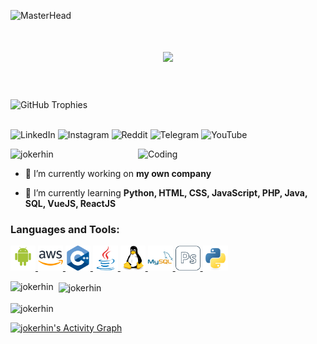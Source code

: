 ![MasterHead](https://1.bp.blogspot.com/-7A4WynwLsMw/XbBpCXG8fHI/AAAAAAAAMt4/uOa1bpLskYgrwGbllhSu2SDj_Mig8SXJQCLcBGAsYHQ/s1600/2000_600px.gif)
<h1 align="center">
    <img src="https://readme-typing-svg.herokuapp.com/?font=Righteous&size=35&center=true&Center=true&width=500&height=70&duration=4000&lines=Yo+wussup+🤙;I'm+Cho+KarHin+(+＾◡＾)っ;I'm+a+Developer+🧑🏻‍💻;I'm+a+Software+Engineer+👷🏻‍♂️;I'm+a+Full+Time+Learner+🤓;"/>
</h1>

<!-- Github Achievements --> 
<br><br>
![GitHub Trophies](https://github-profile-trophy.vercel.app/?username=JokerHin&theme=juicyfresh&no-frame=true&no-bg=true&margin-w=-13&row1)
<br><br>

![LinkedIn](https://img.shields.io/badge/linkedin-%230077B5.svg?style=for-the-badge&logo=linkedin&logoColor=white)
![Instagram](https://img.shields.io/badge/Instagram-%23E4405F.svg?style=for-the-badge&logo=Instagram&logoColor=white)
![Reddit](https://img.shields.io/badge/Reddit-FF4500?style=for-the-badge&logo=reddit&logoColor=white)
![Telegram](https://img.shields.io/badge/Telegram-2CA5E0?style=for-the-badge&logo=telegram&logoColor=white)
![YouTube](https://img.shields.io/badge/YouTube-%23FF0000.svg?style=for-the-badge&logo=YouTube&logoColor=white)


<img align="right" alt="Coding" width="300" src="https://media1.tenor.com/m/y2JXkY1pXkwAAAAC/cat-computer.gif" />

<p align="left"> 
  <img src="https://komarev.com/ghpvc/?username=jokerhin&label=Profile%20views&color=0e75b6&style=flat" alt="jokerhin" /> 
</p>

- 🔭 I’m currently working on **my own company**

- 🌱 I’m currently learning **Python, HTML, CSS, JavaScript, PHP, Java, SQL, VueJS, ReactJS**

<h3 align="left">Languages and Tools:</h3>
<p align="left"> 
  <a href="https://developer.android.com" target="_blank" rel="noreferrer">
    <img src="https://raw.githubusercontent.com/devicons/devicon/master/icons/android/android-original-wordmark.svg" alt="android" width="40" height="40"/> 
  </a> 
  <a href="https://aws.amazon.com" target="_blank" rel="noreferrer"> 
    <img src="https://raw.githubusercontent.com/devicons/devicon/master/icons/amazonwebservices/amazonwebservices-original-wordmark.svg" alt="aws" width="40" height="40"/> 
  </a> 
  <a href="https://www.w3schools.com/cpp/" target="_blank" rel="noreferrer"> 
    <img src="https://raw.githubusercontent.com/devicons/devicon/master/icons/cplusplus/cplusplus-original.svg" alt="cplusplus" width="40" height="40"/> 
  </a> 
  <a href="https://www.java.com" target="_blank" rel="noreferrer"> 
    <img src="https://raw.githubusercontent.com/devicons/devicon/master/icons/java/java-original.svg" alt="java" width="40" height="40"/> 
  </a> 
  <a href="https://www.linux.org/" target="_blank" rel="noreferrer"> 
    <img src="https://raw.githubusercontent.com/devicons/devicon/master/icons/linux/linux-original.svg" alt="linux" width="40" height="40"/> 
  </a> 
  <a href="https://www.mysql.com/" target="_blank" rel="noreferrer"> 
    <img src="https://raw.githubusercontent.com/devicons/devicon/master/icons/mysql/mysql-original-wordmark.svg" alt="mysql" width="40" height="40"/> 
  </a> 
  <a href="https://www.photoshop.com/en" target="_blank" rel="noreferrer"> 
    <img src="https://raw.githubusercontent.com/devicons/devicon/master/icons/photoshop/photoshop-line.svg" alt="photoshop" width="40" height="40"/> 
  </a> 
  <a href="https://www.python.org" target="_blank" rel="noreferrer"> 
    <img src="https://raw.githubusercontent.com/devicons/devicon/master/icons/python/python-original.svg" alt="python" width="40" height="40"/> 
  </a> 
</p>

<p>
  <img align="left" src="https://github-readme-stats.vercel.app/api/top-langs?username=jokerhin&show_icons=true&locale=en&layout=compact" alt="jokerhin" />
</p>

<p>&nbsp;
  <img align="center" src="https://github-readme-stats.vercel.app/api?username=jokerhin&show_icons=true&locale=en" alt="jokerhin" />
</p>

<p>
  <img align="center" src="https://github-readme-streak-stats.herokuapp.com/?user=jokerhin" alt="jokerhin" />
</p>

<a href="https://github.com/JokerHin/github-readme-activity-graph"><img alt="jokerhin's Activity Graph" src="https://github-readme-activity-graph.vercel.app/graph/?username=JokerHin&bg_color=1F222E&color=4da6ff&line=02cf35&point=FFFFFF&hide_border=true" /></a>

